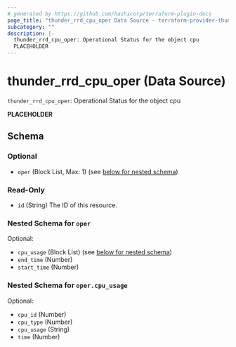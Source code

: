 ```yaml
---
# generated by https://github.com/hashicorp/terraform-plugin-docs
page_title: "thunder_rrd_cpu_oper Data Source - terraform-provider-thunder"
subcategory: ""
description: |-
  thunder_rrd_cpu_oper: Operational Status for the object cpu
  PLACEHOLDER
---
```


# thunder_rrd_cpu_oper (Data Source)

`thunder_rrd_cpu_oper`: Operational Status for the object cpu

__PLACEHOLDER__



<!-- schema generated by tfplugindocs -->
## Schema

### Optional

- `oper` (Block List, Max: 1) (see [below for nested schema](#nestedblock--oper))

### Read-Only

- `id` (String) The ID of this resource.

<a id="nestedblock--oper"></a>
### Nested Schema for `oper`

Optional:

- `cpu_usage` (Block List) (see [below for nested schema](#nestedblock--oper--cpu_usage))
- `end_time` (Number)
- `start_time` (Number)

<a id="nestedblock--oper--cpu_usage"></a>
### Nested Schema for `oper.cpu_usage`

Optional:

- `cpu_id` (Number)
- `cpu_type` (Number)
- `cpu_usage` (String)
- `time` (Number)


